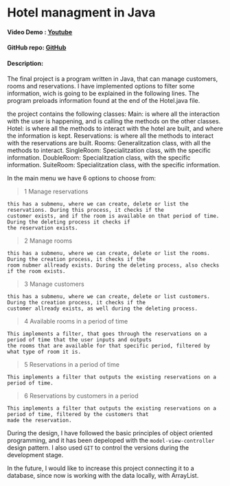 # Hotel managment in Java
#### Video Demo : [Youtube](https://www.youtube.com/watch?v=W6hTv8vPAG4)
#### GitHub repo: [GitHub](https://github.com/gerardsiles/Hotel_management)
#### Description:

The final project is a program written in Java, that can manage customers, rooms and reservations.
I have implemented options to filter some information, wich is going to be explained in the following lines.
The program preloads information found at the end of the Hotel.java file.

the project contains the following classes:
Main: is where all the interaction with the user is happening, and is calling the methods on the other classes.
Hotel: is where all the methods to interact with the hotel are built, and where the information is kept.
Reservations: is where all the methods to interact with the reservations are built.
Rooms: Generalitzation class, with all the methods to interact.
SingleRoom: Specialitzation class, with the specific information.
DoubleRoom: Specialitzation class, with the specific information.
SuiteRoom: Specialitzation class, with the specific information.

In the main menu we have 6 options to choose from:
> 1 Manage reservations

    this has a submenu, where we can create, delete or list the reservations. During this process, it checks if the
    customer exists, and if the room is available on that period of time. During the deleting process it checks if
    the reservation exists.
> 2 Manage rooms

    this has a submenu, where we can create, delete or list the rooms. During the creation process, it checks if the
    room nubmer allready exists. During the deleting process, also checks if the room exists.
> 3 Manage customers

    this has a submenu, where we can create, delete or list customers. During the creation process, it checks if the
    customer allready exists, as well during the deleting process.
> 4 Available rooms in a period of time

    This implements a filter, that goes through the reservations on a period of time that the user inputs and outputs
    the rooms that are available for that specific period, filtered by what type of room it is.
> 5 Reservations in a period of time

    This implements a filter that outputs the existing reservations on a period of time.
> 6 Reservations by customers in a period

    This implements a filter that outputs the existing reservations on a period of time, filtered by the customers that
    made the reservation.

During the design, I have followed the basic principles of object oriented programming, and it has been depeloped
with the `model-view-controller` design pattern. I also used `GIT` to control the versions during the development stage.

In the future, I would like to increase this project connecting it to a database, since now is working with the data
locally, with ArrayList.
